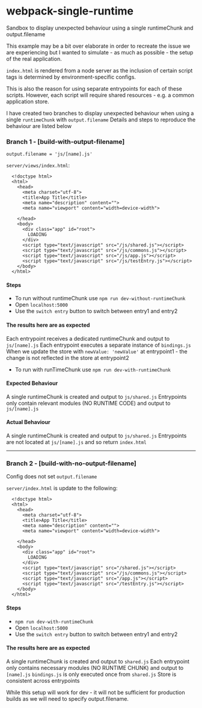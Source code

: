 # webpack-single-runtime
Sandbox to display unexpected behaviour using a single runtimeChunk and output.filename

This example may be a bit over elaborate in order to recreate the issue we are experiencing but I wanted to simulate - as much as possible - the setup of the real application. 

`index.html` is rendered from a node server as the inclusion of certain script tags is determined by environment-specific configs.

This is also the reason for using separate entrypoints for each of these scripts. However, each script will require shared resources - e.g. a common application store.

I have created two branches to display unexpected behaviour when using a single `runtimeChunk` with `output.filename`
Details and steps to reproduce the behaviour are listed below

### Branch 1 - [build-with-output-filename]
`output.filename = 'js/[name].js'`

`server/views/index.html`:
```
  <!doctype html>
  <html>
    <head>
      <meta charset="utf-8">
      <title>App Title</title>
      <meta name="description" content="">
      <meta name="viewport" content="width=device-width">

    </head>
    <body>
      <div class="app" id="root">
        LOADING
      </div>
      <script type="text/javascript" src="/js/shared.js"></script>
      <script type="text/javascript" src="/js/commons.js"></script>
      <script type="text/javascript" src="/js/app.js"></script>
      <script type="text/javascript" src="/js/testEntry.js"></script>
    </body>
  </html>
```

#### Steps
  - To run without runtimeChunk use `npm run dev-without-runtimeChunk`
  - Open `localhost:5000` 
  - Use the `switch entry` button to switch between entry1 and entry2
  
#### The results here are as expected
Each entrypoint receives a dedicated runtimeChunk and output to `js/[name].js` 
Each entrypoint executes a separate instance of `bindings.js` 
When we update the store with `newValue: 'newValue'` at entrypoint1 - the change is not reflected in the store at entrypoint2

  - To run with runTimeChunk use `npm run dev-with-runtimeChunk`

#### Expected Behaviour
A single runtimeChunk is created and output to `js/shared.js`
Entrypoints only contain relevant modules (NO RUNTIME CODE) and output to `js/[name].js`

#### Actual Behaviour
A single runtimeChunk is created and output to `js/shared.js`
Entrypoints are not located at `js/[name].js` and so return `index.html`



------


### Branch 2 - [build-with-no-output-filename]

Config does not set `output.filename`

`server/index.html` is update to the following:
```
  <!doctype html>
  <html>
    <head>
      <meta charset="utf-8">
      <title>App Title</title>
      <meta name="description" content="">
      <meta name="viewport" content="width=device-width">

    </head>
    <body>
      <div class="app" id="root">
        LOADING
      </div>
      <script type="text/javascript" src="/shared.js"></script>
      <script type="text/javascript" src="/js/commons.js"></script>
      <script type="text/javascript" src="/app.js"></script>
      <script type="text/javascript" src="/testEntry.js"></script>
    </body>
  </html>
```

#### Steps
  - `npm run dev-with-runtimeChunk`
  - Open `localhost:5000` 
  - Use the `switch entry` button to switch between entry1 and entry2
  
#### The results here are as expected
A single runtimeChunk is created and output to `shared.js`
Each entrypoint only contains necessary modules (NO RUNTIME CHUNK) and output to `[name].js` 
`bindings.js` is only executed once from `shared.js`
Store is consistent across entrypoints

While this setup will work for dev - it will not be sufficient for production builds as we will need to specify output.filename.
